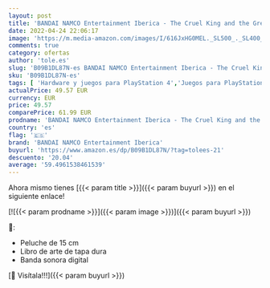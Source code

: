 ```yaml
---
layout: post
title: 'BANDAI NAMCO Entertainment Iberica - The Cruel King and the Great Hero - Storybook Edition - Playstation 4'
date: 2022-04-24 22:06:17
image: 'https://m.media-amazon.com/images/I/616JxHG0MEL._SL500_._SL400_.jpg'
comments: true
category: ofertas
author: 'tole.es'
slug: 'B09B1DL87N-es BANDAI NAMCO Entertainment Iberica - The Cruel King and...'
sku: 'B09B1DL87N-es'
tags: [ 'Hardware y juegos para PlayStation 4','Juegos para PlayStation 4','Videojuegos','bandai namco entertainment iberica','playstation','🇪🇸', ]
actualPrice: 49.57 EUR
currency: EUR
price: 49.57
comparePrice: 61.99 EUR
prodname: 'BANDAI NAMCO Entertainment Iberica - The Cruel King and the Great Hero - Storybook Edition - Playstation 4'
country: 'es'
flag: '🇪🇸'
brand: 'BANDAI NAMCO Entertainment Iberica'
buyurl: 'https://www.amazon.es/dp/B09B1DL87N/?tag=tolees-21'
descuento: '20.04'
average: '59.4961538461539'
---
```


Ahora mismo tienes [{{< param title >}}]({{< param buyurl >}}) en el siguiente enlace!

[![{{< param prodname >}}]({{< param image >}})]({{< param buyurl >}})

🔎:

- Peluche de 15 cm
- Libro de arte de tapa dura
- Banda sonora digital

[🛒 Visítala!!!]({{< param buyurl >}})

